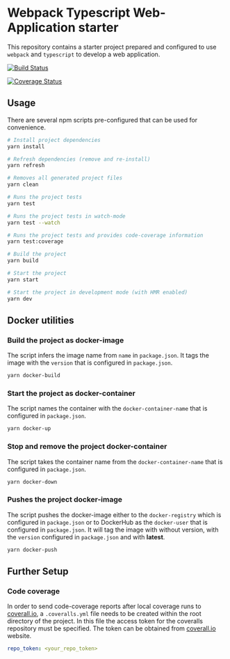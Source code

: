 # Webpack Typescript Web-Application starter

This repository contains a starter project prepared and configured to use `webpack` and `typescript` to develop a web application.

[![Build Status](https://travis-ci.org/maandr/s-webpack-typescript-webapp.svg?branch=master)](https://travis-ci.org/maandr/s-webpack-typescript-webapp)

[![Coverage Status](https://coveralls.io/repos/github/maandr/s-webpack-typescript-webapp/badge.svg?branch=master)](https://coveralls.io/github/maandr/s-webpack-typescript-webapp?branch=master)

## Usage

There are several npm scripts pre-configured that can be used for convenience.

```bash
# Install project dependencies
yarn install

# Refresh dependencies (remove and re-install)
yarn refresh

# Removes all generated project files
yarn clean

# Runs the project tests
yarn test

# Runs the project tests in watch-mode
yarn test --watch

# Runs the project tests and provides code-coverage information
yarn test:coverage

# Build the project
yarn build

# Start the project
yarn start

# Start the project in development mode (with HMR enabled)
yarn dev
```

## Docker utilities

### Build the project as docker-image

The script infers the image name from `name` in `package.json`.
It tags the image with the `version` that is configured in `package.json`.

```bash
yarn docker-build
```

### Start the project as docker-container

The script names the container with the `docker-container-name` that is configured in `package.json`.

```bash
yarn docker-up
```

### Stop and remove the project docker-container

The script takes the container name  from the `docker-container-name` that is configured in `package.json`.

```bash
yarn docker-down
```

### Pushes the project docker-image

The script pushes the docker-image either to the `docker-registry` which is configured in `package.json` or to DockerHub as the `docker-user` that is configured in `package.json`.
It will tag the image with without version, with the `version` configured in `package.json` and with **latest**.

```bash
yarn docker-push
```

## Further Setup

### Code coverage

In order to send code-coverage reports after local coverage runs to [coverall.io](https://coverall.io), a `.coveralls.yml` file needs to be created within the root directory of the project. In this file the access token for the coveralls repository must be specified. The token can be obtained from [coverall.io](https://coverall.io) website.

```yml
repo_token: <your_repo_token>
```